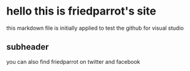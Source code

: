 # hello this is friedparrot's site
this markdown file is initially applied to test the github for visual studio

## subheader

you can also find friedparrot on twitter and facebook
